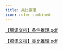 ```yaml
---
title: 类比推理
icon: ruler-combined
---
```


[【腾讯文档】条件推理.pdf](https://docs.qq.com/pdf/DRXNab3l4cUNjcW9h)

[【腾讯文档】类比推理.pdf](https://docs.qq.com/pdf/DRXdkWGZJRUVUTUhK)
